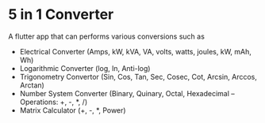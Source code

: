 # 5 in 1 Converter

A flutter app that can performs various conversions such as
- Electrical Converter (Amps, kW, kVA, VA, volts, watts, joules, kW, mAh, Wh)
- Logarithmic Converter (log, ln, Anti-log)
- Trigonometry Convertor (Sin, Cos, Tan, Sec, Cosec, Cot, Arcsin, Arccos, Arctan)
- Number System Converter (Binary, Quinary, Octal, Hexadecimal – Operations: +, -, *, /)
- Matrix Calculator (+, -, *, Power)
